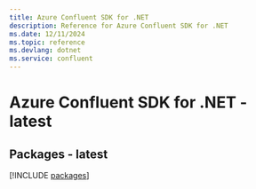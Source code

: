 ```yaml
---
title: Azure Confluent SDK for .NET
description: Reference for Azure Confluent SDK for .NET
ms.date: 12/11/2024
ms.topic: reference
ms.devlang: dotnet
ms.service: confluent
---
```

# Azure Confluent SDK for .NET - latest
## Packages - latest
[!INCLUDE [packages](confluent-index.md)]